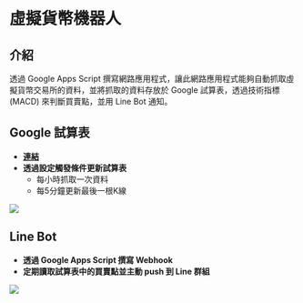 # 虛擬貨幣機器人

## 介紹

透過 Google Apps Script 撰寫網路應用程式，讓此網路應用程式能夠自動抓取虛擬貨幣交易所的資料，並將抓取的資料存放於 Google 試算表，透過技術指標 (MACD) 來判斷買賣點，並用 Line Bot 通知。

## Google 試算表

* [**連結**](https://docs.google.com/spreadsheets/d/17zwlUREjtZVlOEm8l_uKxB5TRuQaj_yh3F_DVkT8XOc/edit?usp=sharing)
* **透過設定觸發條件更新試算表**
    * 每小時抓取一次資料
    * 每5分鐘更新最後一根K線

![](https://i.imgur.com/P7Enb0f.png)

## Line Bot

* **透過 Google Apps Script 撰寫 Webhook**
* **定期讀取試算表中的買賣點並主動 push 到 Line 群組**

![](https://i.imgur.com/X3wbtPp.png)
